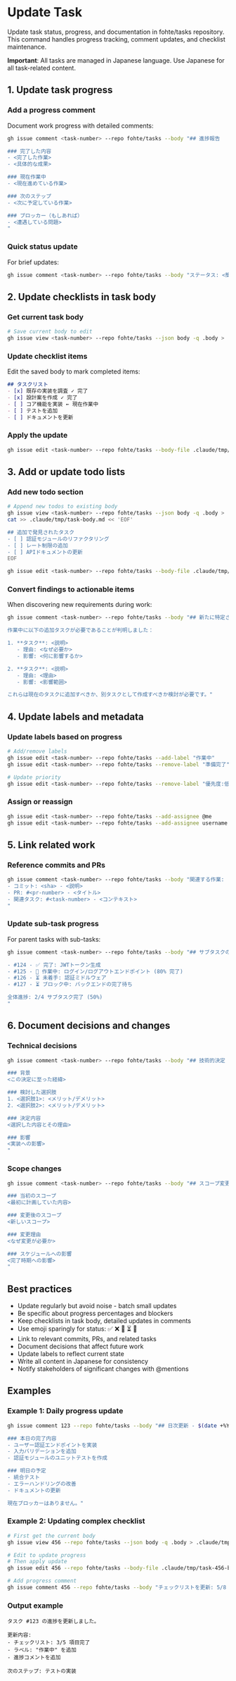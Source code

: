 # Update Task

Update task status, progress, and documentation in fohte/tasks repository. This command handles progress tracking, comment updates, and checklist maintenance.

**Important**: All tasks are managed in Japanese language. Use Japanese for all task-related content.

## 1. Update task progress

### Add a progress comment

Document work progress with detailed comments:

```bash
gh issue comment <task-number> --repo fohte/tasks --body "## 進捗報告

### 完了した内容
- <完了した作業>
- <具体的な成果>

### 現在作業中
- <現在進めている作業>

### 次のステップ
- <次に予定している作業>

### ブロッカー（もしあれば）
- <遭遇している問題>
"
```

### Quick status update

For brief updates:
```bash
gh issue comment <task-number> --repo fohte/tasks --body "ステータス: <簡潔な状況更新>"
```

## 2. Update checklists in task body

### Get current task body
```bash
# Save current body to edit
gh issue view <task-number> --repo fohte/tasks --json body -q .body > .claude/tmp/task-body.md
```

### Update checklist items
Edit the saved body to mark completed items:
```markdown
## タスクリスト
- [x] 既存の実装を調査 ✓ 完了
- [x] 設計案を作成 ✓ 完了
- [ ] コア機能を実装 ← 現在作業中
- [ ] テストを追加
- [ ] ドキュメントを更新
```

### Apply the update
```bash
gh issue edit <task-number> --repo fohte/tasks --body-file .claude/tmp/task-body.md
```

## 3. Add or update todo lists

### Add new todo section
```bash
# Append new todos to existing body
gh issue view <task-number> --repo fohte/tasks --json body -q .body > .claude/tmp/task-body.md
cat >> .claude/tmp/task-body.md << 'EOF'

## 追加で発見されたタスク
- [ ] 認証モジュールのリファクタリング
- [ ] レート制限の追加
- [ ] APIドキュメントの更新
EOF

gh issue edit <task-number> --repo fohte/tasks --body-file .claude/tmp/task-body.md
```

### Convert findings to actionable items
When discovering new requirements during work:
```bash
gh issue comment <task-number> --repo fohte/tasks --body "## 新たに特定された要件

作業中に以下の追加タスクが必要であることが判明しました：

1. **タスク**: <説明>
   - 理由: <なぜ必要か>
   - 影響: <何に影響するか>

2. **タスク**: <説明>
   - 理由: <理由>
   - 影響: <影響範囲>

これらは現在のタスクに追加すべきか、別タスクとして作成すべきか検討が必要です。"
```

## 4. Update labels and metadata

### Update labels based on progress
```bash
# Add/remove labels
gh issue edit <task-number> --repo fohte/tasks --add-label "作業中"
gh issue edit <task-number> --repo fohte/tasks --remove-label "準備完了"

# Update priority
gh issue edit <task-number> --repo fohte/tasks --remove-label "優先度:低" --add-label "優先度:高"
```

### Assign or reassign
```bash
gh issue edit <task-number> --repo fohte/tasks --add-assignee @me
gh issue edit <task-number> --repo fohte/tasks --add-assignee username
```

## 5. Link related work

### Reference commits and PRs
```bash
gh issue comment <task-number> --repo fohte/tasks --body "関連する作業:
- コミット: <sha> - <説明>
- PR: #<pr-number> - <タイトル>
- 関連タスク: #<task-number> - <コンテキスト>
"
```

### Update sub-task progress
For parent tasks with sub-tasks:
```bash
gh issue comment <task-number> --repo fohte/tasks --body "## サブタスクの進捗

- #124 - ✅ 完了: JWTトークン生成
- #125 - 🔄 作業中: ログイン/ログアウトエンドポイント (80% 完了)
- #126 - ⏳ 未着手: 認証ミドルウェア
- #127 - ⏳ ブロック中: バックエンドの完了待ち

全体進捗: 2/4 サブタスク完了 (50%)
"
```

## 6. Document decisions and changes

### Technical decisions
```bash
gh issue comment <task-number> --repo fohte/tasks --body "## 技術的決定

### 背景
<この決定に至った経緯>

### 検討した選択肢
1. <選択肢1>: <メリット/デメリット>
2. <選択肢2>: <メリット/デメリット>

### 決定内容
<選択した内容とその理由>

### 影響
<実装への影響>
"
```

### Scope changes
```bash
gh issue comment <task-number> --repo fohte/tasks --body "## スコープ変更

### 当初のスコープ
<最初に計画していた内容>

### 変更後のスコープ
<新しいスコープ>

### 変更理由
<なぜ変更が必要か>

### スケジュールへの影響
<完了時期への影響>
"
```

## Best practices

- Update regularly but avoid noise - batch small updates
- Be specific about progress percentages and blockers
- Keep checklists in task body, detailed updates in comments
- Use emoji sparingly for status: ✅ ❌ 🔄 ⏳ 🚧
- Link to relevant commits, PRs, and related tasks
- Document decisions that affect future work
- Update labels to reflect current state
- Write all content in Japanese for consistency
- Notify stakeholders of significant changes with @mentions

## Examples

### Example 1: Daily progress update
```bash
gh issue comment 123 --repo fohte/tasks --body "## 日次更新 - $(date +%Y-%m-%d)

### 本日の完了内容
- ユーザー認証エンドポイントを実装
- 入力バリデーションを追加
- 認証モジュールのユニットテストを作成

### 明日の予定
- 統合テスト
- エラーハンドリングの改善
- ドキュメントの更新

現在ブロッカーはありません。"
```

### Example 2: Updating complex checklist
```bash
# First get the current body
gh issue view 456 --repo fohte/tasks --json body -q .body > .claude/tmp/task-456-body.md

# Edit to update progress
# Then apply update
gh issue edit 456 --repo fohte/tasks --body-file .claude/tmp/task-456-body.md

# Add progress comment
gh issue comment 456 --repo fohte/tasks --body "チェックリストを更新: 5/8 タスク完了 (62.5%)。現在API統合に取り組んでいます。"
```

### Output example
```
タスク #123 の進捗を更新しました。

更新内容:
- チェックリスト: 3/5 項目完了
- ラベル: "作業中" を追加
- 進捗コメントを追加

次のステップ: テストの実装
```
